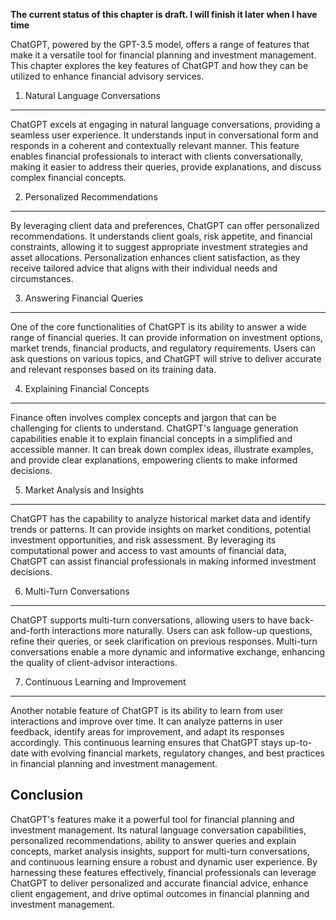 **The current status of this chapter is draft. I will finish it later when I have time**

ChatGPT, powered by the GPT-3.5 model, offers a range of features that make it a versatile tool for financial planning and investment management. This chapter explores the key features of ChatGPT and how they can be utilized to enhance financial advisory services.

1. Natural Language Conversations
---------------------------------

ChatGPT excels at engaging in natural language conversations, providing a seamless user experience. It understands input in conversational form and responds in a coherent and contextually relevant manner. This feature enables financial professionals to interact with clients conversationally, making it easier to address their queries, provide explanations, and discuss complex financial concepts.

2. Personalized Recommendations
-------------------------------

By leveraging client data and preferences, ChatGPT can offer personalized recommendations. It understands client goals, risk appetite, and financial constraints, allowing it to suggest appropriate investment strategies and asset allocations. Personalization enhances client satisfaction, as they receive tailored advice that aligns with their individual needs and circumstances.

3. Answering Financial Queries
------------------------------

One of the core functionalities of ChatGPT is its ability to answer a wide range of financial queries. It can provide information on investment options, market trends, financial products, and regulatory requirements. Users can ask questions on various topics, and ChatGPT will strive to deliver accurate and relevant responses based on its training data.

4. Explaining Financial Concepts
--------------------------------

Finance often involves complex concepts and jargon that can be challenging for clients to understand. ChatGPT's language generation capabilities enable it to explain financial concepts in a simplified and accessible manner. It can break down complex ideas, illustrate examples, and provide clear explanations, empowering clients to make informed decisions.

5. Market Analysis and Insights
-------------------------------

ChatGPT has the capability to analyze historical market data and identify trends or patterns. It can provide insights on market conditions, potential investment opportunities, and risk assessment. By leveraging its computational power and access to vast amounts of financial data, ChatGPT can assist financial professionals in making informed investment decisions.

6. Multi-Turn Conversations
---------------------------

ChatGPT supports multi-turn conversations, allowing users to have back-and-forth interactions more naturally. Users can ask follow-up questions, refine their queries, or seek clarification on previous responses. Multi-turn conversations enable a more dynamic and informative exchange, enhancing the quality of client-advisor interactions.

7. Continuous Learning and Improvement
--------------------------------------

Another notable feature of ChatGPT is its ability to learn from user interactions and improve over time. It can analyze patterns in user feedback, identify areas for improvement, and adapt its responses accordingly. This continuous learning ensures that ChatGPT stays up-to-date with evolving financial markets, regulatory changes, and best practices in financial planning and investment management.

Conclusion
----------

ChatGPT's features make it a powerful tool for financial planning and investment management. Its natural language conversation capabilities, personalized recommendations, ability to answer queries and explain concepts, market analysis insights, support for multi-turn conversations, and continuous learning ensure a robust and dynamic user experience. By harnessing these features effectively, financial professionals can leverage ChatGPT to deliver personalized and accurate financial advice, enhance client engagement, and drive optimal outcomes in financial planning and investment management.
